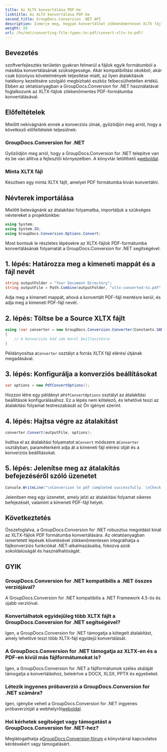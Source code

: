 ```yaml
---
title: Az XLTX konvertálása PDF-be
linktitle: Az XLTX konvertálása PDF-be
second_title: GroupDocs.Conversion .NET API
description: Ismerje meg, hogyan konvertálhat zökkenőmentesen XLTX fájlokat PDF formátumba a GroupDocs.Conversion for .NET segítségével. Növelje .NET-alkalmazásainak sokoldalúságát.
weight: 28
url: /hu/net/converting-file-types-to-pdf/convert-xltx-to-pdf/
---
```

## Bevezetés
szoftverfejlesztés területén gyakran felmerül a fájlok egyik formátumból a másikba konvertálásának szükségessége. Akár kompatibilitási okokból, akár csak bizonyos követelmények teljesítése miatt, az ilyen átalakítások hatékony kezelésére szolgáló megbízható eszköz felbecsülhetetlen értékű. Ebben az oktatóanyagban a GroupDocs.Conversion for .NET használatával foglalkozunk az XLTX-fájlok zökkenőmentes PDF-formátumba konvertálásával. 
## Előfeltételek
Mielőtt nekivágnánk ennek a konverziós útnak, győződjön meg arról, hogy a következő előfeltételek teljesülnek:
### GroupDocs.Conversion for .NET
 Győződjön meg arról, hogy a GroupDocs.Conversion for .NET telepítve van és be van állítva a fejlesztői környezetben. A könyvtár letölthető a[weboldal](https://releases.groupdocs.com/conversion/net/).
### Minta XLTX fájl
Készítsen egy minta XLTX fájlt, amelyet PDF formátumba kíván konvertálni.

## Névterek importálása
Mielőtt belevágnánk az átalakítási folyamatba, importáljuk a szükséges névtereket a projektünkbe:

```csharp
using System;
using System.IO;
using GroupDocs.Conversion.Options.Convert;
```

Most bontsuk le részletes lépésekre az XLTX-fájlok PDF-formátumba konvertálásának folyamatát a GroupDocs.Conversion for .NET segítségével:
## 1. lépés: Határozza meg a kimeneti mappát és a fájl nevét
```csharp
string outputFolder = "Your Document Directory";
string outputFile = Path.Combine(outputFolder, "xltx-converted-to.pdf");
```
Adja meg a kimeneti mappát, ahová a konvertált PDF-fájl mentésre kerül, és adja meg a kimeneti PDF-fájl nevét.
## 2. lépés: Töltse be a Source XLTX fájlt
```csharp
using (var converter = new GroupDocs.Conversion.Converter(Constants.SAMPLE_XLTX))
{
    // A konverziós kód ide kerül beillesztésre
}
```
 Példányosítsa a`Converter` osztályt a forrás XLTX fájl elérési útjának megadásával.
## 3. lépés: Konfigurálja a konverziós beállításokat
```csharp
var options = new PdfConvertOptions();
```
 Hozzon létre egy példányt a`PdfConvertOptions` osztályt az átalakítási beállítások konfigurálásához. Ez a lépés nem kötelező, és lehetővé teszi az átalakítási folyamat testreszabását az Ön igényei szerint.
## 4. lépés: Hajtsa végre az átalakítást
```csharp
converter.Convert(outputFile, options);
```
 Indítsa el az átalakítási folyamatot a`Convert` módszere a`Converter` osztályban, paraméterként adja át a kimeneti fájl elérési útját és a konverziós beállításokat.
## 5. lépés: Jelenítse meg az átalakítás befejezéséről szóló üzenetet
```csharp
Console.WriteLine("\nConversion to pdf completed successfully. \nCheck output in {0}", outputFolder);
```
Jelenítsen meg egy üzenetet, amely jelzi az átalakítási folyamat sikeres befejezését, valamint a kimeneti PDF-fájl helyét.

## Következtetés
Összefoglalva, a GroupDocs.Conversion for .NET robusztus megoldást kínál az XLTX-fájlok PDF formátumba konvertálására. Az oktatóanyagban ismertetett lépések követésével zökkenőmentesen integrálhatja a fájlkonverziós funkciókat .NET-alkalmazásaiba, fokozva azok sokoldalúságát és használhatóságát.
## GYIK
### GroupDocs.Conversion for .NET kompatibilis a .NET összes verziójával?
A GroupDocs.Conversion for .NET kompatibilis a .NET Framework 4.5-ös és újabb verzióival.
### Konvertálhatok egyidejűleg több XLTX fájlt a GroupDocs.Conversion for .NET segítségével?
Igen, a GroupDocs.Conversion for .NET támogatja a kötegelt átalakítást, amely lehetővé teszi több XLTX-fájl egyidejű konvertálását.
### A GroupDocs.Conversion for .NET támogatja az XLTX-en és a PDF-en kívül más fájlformátumokat is?
Igen, a GroupDocs.Conversion for .NET a fájlformátumok széles skáláját támogatja a konvertáláshoz, beleértve a DOCX, XLSX, PPTX és egyebeket.
### Létezik ingyenes próbaverzió a GroupDocs.Conversion for .NET számára?
 Igen, igénybe veheti a GroupDocs.Conversion for .NET ingyenes próbaverzióját a webhelyről[weboldal](https://releases.groupdocs.com/).
### Hol kérhetek segítséget vagy támogatást a GroupDocs.Conversion for .NET-hez?
 Meglátogathatja a[GroupDocs.Conversion fórum](https://forum.groupdocs.com/c/conversion/11) a könyvtárral kapcsolatos kérdésekért vagy támogatásért.